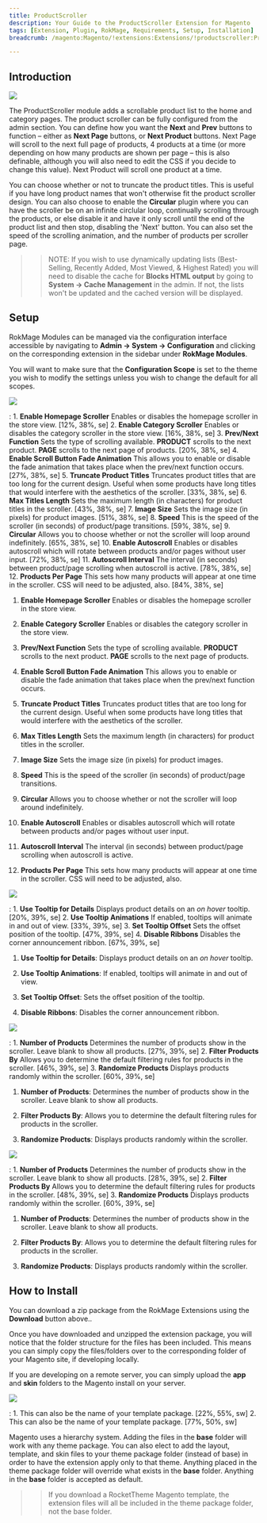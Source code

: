 ```yaml
---
title: ProductScroller
description: Your Guide to the ProductScroller Extension for Magento
tags: [Extension, Plugin, RokMage, Requirements, Setup, Installation]
breadcrumb: /magento:Magento/!extensions:Extensions/!productscroller:ProductScroller

---
```


Introduction
-----

![][demo]

The ProductScroller module adds a scrollable product list to the home and category pages. The product scroller can be fully configured from the admin section. You can define how you want the **Next** and **Prev** buttons to function – either as **Next Page** buttons, or **Next Product** buttons. Next Page will scroll to the next full page of products, 4 products at a time (or more depending on how many products are shown per page – this is also definable, although you will also need to edit the CSS if you decide to change this value). Next Product will scroll one product at a time.

You can choose whether or not to truncate the product titles. This is useful if you have long product names that won't otherwise fit the product scroller design. You can also choose to enable the **Circular** plugin where you can have the scroller be on an infinite circlular loop, continually scrolling through the products, or else disable it and have it only scroll until the end of the product list and then stop, disabling the 'Next' button. You can also set the speed of the scrolling animation, and the number of products per scroller page.

>> NOTE: If you wish to use dynamically updating lists (﻿Best-Selling, Recently Added, Most Viewed, & Highest Rated﻿)﻿ you will need to disable the cache for **Blocks HTML output** by going to **System -> Cache Management** in the admin. If not, the lists won't be updated and the cached version will be displayed. 

Setup
-----

RokMage Modules can be managed via the configuration interface accessible by navigating to **Admin -> System -> Configuration** and clicking on the corresponding extension in the sidebar under **RokMage Modules**. 

You will want to make sure that the **Configuration Scope** is set to the theme you wish to modify the settings unless you wish to change the default for all scopes.

![][extension1]

:	1. **Enable Homepage Scroller** Enables or disables the homepage scroller in the store view. [12%, 38%, se]
	2. **Enable Category Scroller** Enables or disables the category scroller in the store view. [16%, 38%, se]
	3. **Prev/Next Function** Sets the type of scrolling available. **PRODUCT** scrolls to the next product. **PAGE** scrolls to the next page of products. [20%, 38%, se]
	4. **Enable Scroll Button Fade Animation** This allows you to enable or disable the fade animation that takes place when the prev/next function occurs. [27%, 38%, se]
	5. **Truncate Product Titles** Truncates product titles that are too long for the current design. Useful when some products have long titles that would interfere with the aesthetics of the scroller. [33%, 38%, se]
	6. **Max Titles Length** Sets the maximum length (in characters) for product titles in the scroller. [43%, 38%, se]
	7. **Image Size** Sets the image size (in pixels) for product images. [51%, 38%, se]
	8. **Speed** This is the speed of the scroller (in seconds) of product/page transitions. [59%, 38%, se]
	9. **Circular** Allows you to choose whether or not the scroller will loop around indefinitely. [65%, 38%, se]
	10. **Enable Autoscroll** Enables or disables autoscroll which will rotate between products and/or pages without user input. [72%, 38%, se]
	11. **Autoscroll Interval** The interval (in seconds) between product/page scrolling when autoscroll is active. [78%, 38%, se]
	12. **Products Per Page** This sets how many products will appear at one time in the scroller. CSS will need to be adjusted, also. [84%, 38%, se]

1. **Enable Homepage Scroller** Enables or disables the homepage scroller in the store view.

2. **Enable Category Scroller** Enables or disables the category scroller in the store view.

3. **Prev/Next Function** Sets the type of scrolling available. **PRODUCT** scrolls to the next product. **PAGE** scrolls to the next page of products.

4. **Enable Scroll Button Fade Animation** This allows you to enable or disable the fade animation that takes place when the prev/next function occurs.

5. **Truncate Product Titles** Truncates product titles that are too long for the current design. Useful when some products have long titles that would interfere with the aesthetics of the scroller.

6. **Max Titles Length** Sets the maximum length (in characters) for product titles in the scroller.

7. **Image Size** Sets the image size (in pixels) for product images.

8. **Speed** This is the speed of the scroller (in seconds) of product/page transitions.

9. **Circular** Allows you to choose whether or not the scroller will loop around indefinitely.

10. **Enable Autoscroll** Enables or disables autoscroll which will rotate between products and/or pages without user input.

11. **Autoscroll Interval** The interval (in seconds) between product/page scrolling when autoscroll is active.

12. **Products Per Page** This sets how many products will appear at one time in the scroller. CSS will need to be adjusted, also.

![][extension2]

:	1. **Use Tooltip for Details** Displays product details on an *on hover* tooltip. [20%, 39%, se]
	2. **Use Tooltip Animations** If enabled, tooltips will animate in and out of view. [33%, 39%, se]
	3. **Set Tooltip Offset** Sets the offset position of the tooltip. [47%, 39%, se]
	4. **Disable Ribbons** Disables the corner announcement ribbon. [67%, 39%, se]

1. **Use Tooltip for Details**: Displays product details on an *on hover* tooltip.

2. **Use Tooltip Animations**: If enabled, tooltips will animate in and out of view.

3. **Set Tooltip Offset**: Sets the offset position of the tooltip.

4. **Disable Ribbons**: Disables the corner announcement ribbon.

![][extension3]

:	1. **Number of Products** Determines the number of products show in the scroller. Leave blank to show all products. [27%, 39%, se]
	2. **Filter Products By** Allows you to determine the default filtering rules for products in the scroller. [46%, 39%, se]
	3. **Randomize Products** Displays products randomly within the scroller. [60%, 39%, se]

1. **Number of Products**: Determines the number of products show in the scroller. Leave blank to show all products.

2. **Filter Products By**: Allows you to determine the default filtering rules for products in the scroller.

3. **Randomize Products**: Displays products randomly within the scroller.

![][extension4]

:	1. **Number of Products** Determines the number of products show in the scroller. Leave blank to show all products. [28%, 39%, se]
	2. **Filter Products By** Allows you to determine the default filtering rules for products in the scroller. [48%, 39%, se]
	3. **Randomize Products** Displays products randomly within the scroller. [60%, 39%, se]

1. **Number of Products**: Determines the number of products show in the scroller. Leave blank to show all products.

2. **Filter Products By**: Allows you to determine the default filtering rules for products in the scroller.

3. **Randomize Products**: Displays products randomly within the scroller.

How to Install
-----

You can download a zip package from the RokMage Extensions using the **Download** button above..

Once you have downloaded and unzipped the extension package, you will notice that the folder structure for the files has been included. This means you can simply copy the files/folders over to the corresponding folder of your Magento site, if developing locally. 

If you are developing on a remote server, you can simply upload the **app** and **skin** folders to the Magento install on your server.

![][installation]

:	1. This can also be the name of your template package. [22%, 55%, sw]
	2. This can also be the name of your template package. [77%, 50%, sw]

Magento uses a hierarchy system. Adding the files in the **base** folder will work with any theme package. You can also elect to add the layout, template, and skin files to your theme package folder (instead of base) in order to have the extension apply only to that theme. Anything placed in the theme package folder will override what exists in the **base** folder. Anything in the **base** folder is accepted as default.

>> If you download a RocketTheme Magento template, the extension files will all be included in the theme package folder, not the base folder.

[installation]: assets/installation.jpg
[download]: http://www.rockettheme.com/magento-downloads/1807-extension
[extension1]: assets/extension_1.jpeg
[extension2]: assets/extension_2.jpeg
[extension3]: assets/extension_3.jpeg
[extension4]: assets/extension_4.jpeg
[demo]: assets/demo_productscroller.jpeg
[demo2]: assets/demo_productscroller_2.jpeg